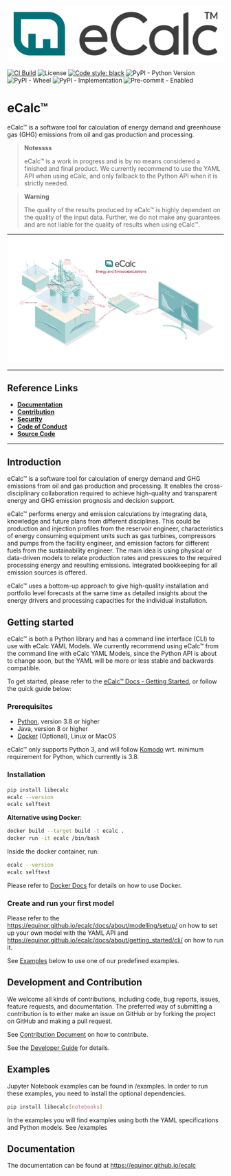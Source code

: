 ![eCalc Logo](https://raw.githubusercontent.com/equinor/ecalc/main/docs/static/img/logo.svg)

[![CI Build](https://github.com/equinor/ecalc/actions/workflows/on-push-main-branch.yml/badge.svg)](https://github.com/equinor/ecalc/actions/workflows/on-push-main-branch.yml)
![License](https://img.shields.io/github/license/equinor/ecalc)
[![Code style: black](https://img.shields.io/badge/code%20style-black-000000.svg)](https://github.com/psf/black)
![PyPI - Python Version](https://img.shields.io/pypi/pyversions/libecalc)
![PyPI - Wheel](https://img.shields.io/pypi/wheel/libecalc)
![PyPI - Implementation](https://img.shields.io/pypi/implementation/libecalc)
![Pre-commit - Enabled](https://img.shields.io/badge/pre--commit-enabled-brightgreen?logo=pre-commit&logoColor=white)   

# eCalc™
eCalc™ is a software tool for calculation of energy demand and greenhouse gas (GHG) emissions from oil and gas production and processing.

> **Notessss**
>
> eCalc™ is a work in progress and is by no means considered a finished and final product. We currently recommend to use the YAML API when using eCalc, and only
> fallback to the Python API when it is strictly needed.

> **Warning**
>
> The quality of the results produced by eCalc™ is highly dependent on the quality of the input data. Further, we do not make any guarantees and are not liable for the quality of results when using eCalc™.

---

![eCalc Illustration](https://raw.githubusercontent.com/equinor/ecalc/main/docs/docs/about/ecalc_illustration.svg)


---
## Reference Links

* [**Documentation**](/about/)
* [**Contribution**](CONTRIBUTING.md)
* [**Security**](SECURITY.md)
* [**Code of Conduct**](CODE_OF_CONDUCT.md)
* [**Source Code**](https://github.com/equinor/ecalc)

---

## Introduction

eCalc™ is a software tool for calculation of energy demand and GHG emissions from oil and gas production and processing. It enables the cross-disciplinary collaboration required to achieve high-quality and transparent energy and GHG emission prognosis and decision support.

eCalc™ performs energy and emission calculations by integrating data, knowledge and future plans from different disciplines. This could be production and injection profiles from the reservoir engineer, characteristics of energy consuming equipment units such as gas turbines, compressors and pumps from the facility engineer, and emission factors for different fuels from the sustainability engineer. The main idea is using physical or data-driven models to relate production rates and pressures to the required processing energy and resulting emissions. Integrated bookkeeping for all emission sources is offered.

eCalc™ uses a bottom-up approach to give high-quality installation and portfolio level forecasts at the same time as detailed insights about the energy drivers and processing capacities for the individual installation.

## Getting started

eCalc™ is both a Python library and has a command line interface (CLI) to use with eCalc YAML Models. We currently recommend using eCalc™ from the command line with eCalc YAML Models, since the Python API is about to change soon, but the YAML will
be more or less stable and backwards compatible.

To get started, please refer to the [eCalc™ Docs - Getting Started](/about/getting_started/),
or follow the quick guide below:

### Prerequisites

* [Python](https://www.python.org/), version 3.8 or higher
* Java, version 8 or higher
* [Docker](https://www.docker.com/) (Optional), Linux or MacOS

eCalc™ only supports Python 3, and will follow [Komodo](https://github.com/equinor/komodo) wrt. minimum requirement for Python, which currently is 3.8.

### Installation

```bash
pip install libecalc
ecalc --version
ecalc selftest
```

**Alternative using Docker**:

```bash
docker build --target build -t ecalc .
docker run -it ecalc /bin/bash
```

Inside the docker container, run:

```bash
ecalc --version
ecalc selftest
```

Please refer to [Docker Docs](https://docs.docker.com/) for details on how to use Docker.

### Create and run your first model

Please refer to the https://equinor.github.io/ecalc/docs/about/modelling/setup/ on how to set up your own model
with the YAML API and https://equinor.github.io/ecalc/docs/about/getting_started/cli/ on how to run it.

See [Examples](#examples) below to use one of our predefined examples.

## Development and Contribution

We welcome all kinds of contributions, including code, bug reports, issues, feature requests, and documentation.
The preferred way of submitting a contribution is to either make an issue on GitHub or by forking the project on GitHub
and making a pull request.

See [Contribution Document](CONTRIBUTING.md) on how to contribute.

See the [Developer Guide](/contribute/get-started) for details.

## Examples
Jupyter Notebook examples can be found in /examples. In order to run these examples, you need to install the optional
dependencies.

```bash
pip install libecalc[notebooks]
```

In the examples you will find examples using both the YAML specifications and Python models. See /examples

## Documentation

The documentation can be found at https://equinor.github.io/ecalc
